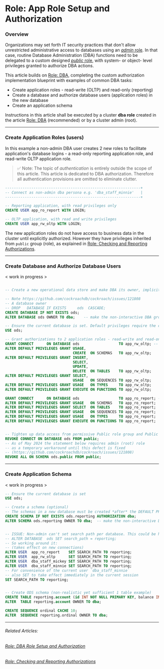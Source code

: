 # Role: App Role Setup and Authorization

### Overview

Organizations may set forth IT security practices that don't allow unrestricted administrative access to databases using an [*admin* role](https://www.cockroachlabs.com/docs/stable/security-reference/authorization#admin-role). In that case, routine Database Administration (DBA) functions need to be delegated to a custom designed [*public* role](https://www.cockroachlabs.com/docs/stable/security-reference/authorization#public-role), with system- or object- level privileges granted to authorize DBA actions.

This article builds on [Role: DBA](../system-overview/role-dba.md), completing the custom authorization implementation blueprint with examples of common DBA tasks:

- Create application roles - read-write (OLTP) and read-only (reporting)
- Create a database and authorize database users (application roles) in the new database
- Create an application schema

Instructions in this article shall be executed by a cluster **dba role** created in the article [Role: DBA](../system-overview/role-dba.md) (recommended) or by a cluster admin (root).





------

### Create Application Roles (users)

In this example a non-admin DBA user creates 2 new roles to facilitate application's database logins - a read-only reporting application role, and read-write OLTP application role.



> ✅ Note: The topic of *authentication* is entirely outside the scope of this article.
> This article is dedicated to DBA authorization. Therefore all authentication provisions are omitted to eliminate clutter.



```sql
--------------------------------------------------------------+
-- Connect as non-admin dba persona e.g. 'dba_staff_minnie'   |
--------------------------------------------------------------+

-- Reporting application, with read privileges only
CREATE USER app_ro_report WITH LOGIN;

-- OLTP application, with read and write privileges
CREATE USER app_rw_oltp WITH LOGIN;
```

The new application roles do not have access to business data in the cluster until explicitly authorized. However they have privileges inherited from `public` group (role), as explained in [Role: Checking and Reporting Authorizations](../system-overview/role-privileges.md#nuanced-points-about-roles-and-privileges).





------

### Create Database and Authorize Database Users

< work in progress >

```sql

-- Create a new operational data store and make DBA its owner, implicitly - with ALL PRIVILEGES

-- Note https://github.com/cockroachdb/cockroach/issues/121808
-- A database owner 
-- DROP   DATABASE IF EXISTS     ods  CASCADE;
CREATE DATABASE IF NOT EXISTS ods;
ALTER DATABASE ods OWNER TO dba;    -- make the non-interactive DBA group (role) the owner! 

-- Ensure the current database is set. Default privileges require the current database context.
USE ods;

-- Grant authorizations to 2 application roles - read-write and read-only
GRANT CONNECT      ON DATABASE ods                  TO app_rw_oltp; -- e.g. show schemas; show tables;
ALTER DEFAULT PRIVILEGES GRANT USAGE,
                               CREATE  ON SCHEMAS   TO app_rw_oltp;
ALTER DEFAULT PRIVILEGES GRANT INSERT,
                               SELECT,
                               UPDATE,
                               DELETE  ON TABLES    TO app_rw_oltp;
ALTER DEFAULT PRIVILEGES GRANT SELECT,
                               USAGE   ON SEQUENCES TO app_rw_oltp;
ALTER DEFAULT PRIVILEGES GRANT USAGE   ON TYPES     TO app_rw_oltp;
ALTER DEFAULT PRIVILEGES GRANT EXECUTE ON FUNCTIONS TO app_rw_oltp;

GRANT CONNECT      ON DATABASE ods                  TO app_ro_report; -- e.g. show schemas; show tables;
ALTER DEFAULT PRIVILEGES GRANT USAGE   ON SCHEMAS   TO app_ro_report;
ALTER DEFAULT PRIVILEGES GRANT SELECT  ON TABLES    TO app_ro_report;
ALTER DEFAULT PRIVILEGES GRANT USAGE   ON SEQUENCES TO app_ro_report;
ALTER DEFAULT PRIVILEGES GRANT USAGE   ON TYPES     TO app_ro_report;
ALTER DEFAULT PRIVILEGES GRANT EXECUTE ON FUNCTIONS TO app_ro_report;


-- Tighten up data access from permissive Public role group and Public schemas
REVOKE CONNECT ON DATABASE ods FROM public;
-- As of May 2024 the statement below requires admin (root) role
-- as a temporary workaround until this defect is fixed
-- (https://github.com/cockroachdb/cockroach/issues/121808)
REVOKE ALL ON SCHEMA ods.public FROM public;
```





------

### Create Application Schema

< work in progress >

```sql
-- Ensure the current database is set
USE ods;

-- Create a schema (optional)
-- The schemas in a new database must be created *after* the DEFAULT PRIVILEGES are set
CREATE SCHEMA IF NOT EXISTS ods.reporting AUTHORIZATION dba;
ALTER SCHEMA ods.reporting OWNER TO dba;  -- make the non-interactive DBA group (role) the owner!


-- ISSUE: Non-admin can't set search path per database. This could be helpful but requires admin:
-- ALTER DATABASE  ods SET search_path = reporting;
-- So working around it:
-- (takes effect on new connections)
ALTER USER  app_ro_report    SET SEARCH_PATH TO reporting;
ALTER USER  app_rw_oltp      SET SEARCH_PATH TO reporting;
ALTER USER  dba_staff_mickey SET SEARCH_PATH TO reporting;
ALTER USER  dba_staff_minnie SET SEARCH_PATH TO reporting;
-- For convenience of the current user `dba_staff_minnie`
-- also SET to take effect immediately in the current session
SET SEARCH_PATH TO reporting;


-- Create ODS schema (non-realistic yet sufficient 1 table example)
CREATE TABLE reporting.account (id INT NOT NULL PRIMARY KEY, balance INT NOT NULL);
ALTER  TABLE reporting.account OWNER TO dba;

CREATE SEQUENCE ordinal CACHE 10;
ALTER  SEQUENCE reporting.ordinal OWNER TO dba;

```





------

###### Related Articles:

###### 	 [Role: DBA Role Setup and Authorization](../system-overview/role-dba.md)

###### 	[Role: Checking and Reporting Authorizations](../system-overview/role-privileges.md)

